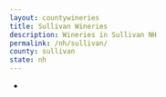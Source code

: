 ```yaml
---
layout: countywineries
title: Sullivan Wineries
description: Wineries in Sullivan NH
permalink: /nh/sullivan/
county: sullivan
state: nh
---
```

-
